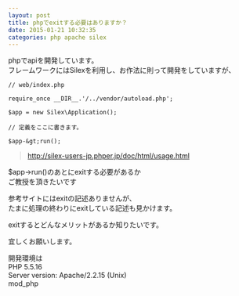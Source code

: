 ```yaml
---
layout: post
title: phpでexitする必要はありますか？
date: 2015-01-21 10:32:35
categories: php apache silex
---
```

<p>phpでapiを開発しています。<br>
フレームワークにはSilexを利用し、お作法に則って開発をしていますが、</p>

```
// web/index.php

require_once __DIR__.'/../vendor/autoload.php';

$app = new Silex\Application();

// 定義をここに書きます。

$app-&gt;run();
```

<blockquote>
  <p><a href="http://silex-users-jp.phper.jp/doc/html/usage.html" rel="nofollow">http://silex-users-jp.phper.jp/doc/html/usage.html</a></p>
</blockquote>

<p>$app->run()のあとにexitする必要があるか<br>
ご教授を頂きたいです</p>

<p>参考サイトにはexitの記述ありませんが、<br>
たまに処理の終わりにexitしている記述も見かけます。</p>

<p>exitするとどんなメリットがあるか知りたいです。</p>

<p>宜しくお願いします。</p>

<p>開発環境は<br>
PHP 5.5.16<br>
Server version: Apache/2.2.15 (Unix)<br>
mod_php</p>
